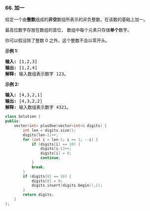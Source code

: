### 66. 加一
<div class="notranslate"><p>给定一个由<strong>整数</strong>组成的<strong>非空</strong>数组所表示的非负整数，在该数的基础上加一。</p>
<p>最高位数字存放在数组的首位， 数组中每个元素只存储<strong>单个</strong>数字。</p>
<p>你可以假设除了整数 0 之外，这个整数不会以零开头。</p>
<p><strong>示例 1:</strong></p>
<pre><strong>输入:</strong> [1,2,3]
<strong>输出:</strong> [1,2,4]
<strong>解释:</strong> 输入数组表示数字 123。
</pre>
<p><strong>示例 2:</strong></p>
<pre><strong>输入:</strong> [4,3,2,1]
<strong>输出:</strong> [4,3,2,2]
<strong>解释:</strong> 输入数组表示数字 4321。
</pre>
</div>

```cpp
class Solution {
public:
    vector<int> plusOne(vector<int>& digits) {
        int len = digits.size();
        digits[len-1]++;
        for (int i = len-1; i >= 1; --i) {
            if (digits[i] == 10) {
                digits[i-1]++;
                digits[i] = 0;
                continue;
            }
            break;
        }
        if (digits[0] == 10) {
            digits[0] = 0;
            digits.insert(digits.begin(),1);
        }
        return digits;
    }
};
```

